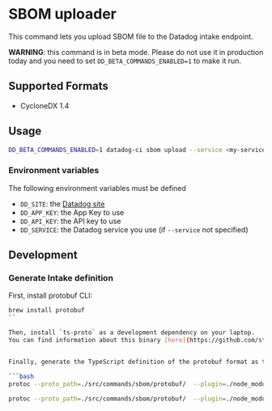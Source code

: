 # SBOM uploader

This command lets you upload SBOM file to the Datadog intake endpoint.

**WARNING**: this command is in beta mode. Please do not use it in production today and you need 
to set `DD_BETA_COMMANDS_ENABLED=1` to make it run.


## Supported Formats

 - CycloneDX 1.4

## Usage

```bash
DD_BETA_COMMANDS_ENABLED=1 datadog-ci sbom upload --service <my-service> <path/to/sbom.json>
```

### Environment variables

The following environment variables must be defined

 - `DD_SITE`: the [Datadog site](https://docs.datadoghq.com/getting_started/site/#access-the-datadog-site)
 - `DD_APP_KEY`: the App Key to use
 - `DD_API_KEY`: the API key to use
 - `DD_SERVICE`: the Datadog service you use (if `--service` not specified)

## Development

### Generate Intake definition

First, install protobuf CLI:


```bash
brew install protobuf
``

Then, install `ts-proto` as a development dependency on your laptop.
You can find information about this binary [here](https://github.com/stephenh/ts-proto).


Finally, generate the TypeScript definition of the protobuf format as this.

```bash
protoc --proto_path=./src/commands/sbom/protobuf/  --plugin=./node_modules/.bin/protoc-gen-ts_proto --ts_proto_out=src/commands/sbom/protobuf/ ./src/commands/sbom/protobuf/bom-1.4.proto
```

```bash
protoc --proto_path=./src/commands/sbom/protobuf/  --plugin=./node_modules/.bin/protoc-gen-ts_proto --ts_proto_out=src/commands/sbom/protobuf/ ./src/commands/sbom/protobuf/sbom_intake.proto
```
